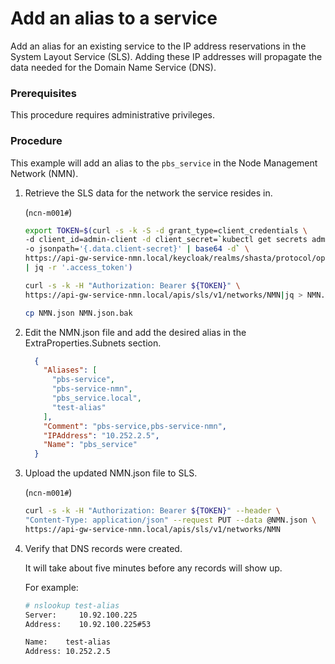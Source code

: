 # Add an alias to a service

Add an alias for an existing service to the IP address reservations in the System Layout Service \(SLS\). Adding these IP addresses will propagate the data needed for the Domain Name Service \(DNS\).

### Prerequisites

This procedure requires administrative privileges.

### Procedure

This example will add an alias to the `pbs_service` in the Node Management Network \(NMN\).

1.  Retrieve the SLS data for the network the service resides in.

    (`ncn-m001#`)
    ```bash
    export TOKEN=$(curl -s -k -S -d grant_type=client_credentials \
    -d client_id=admin-client -d client_secret=`kubectl get secrets admin-client-auth \
    -o jsonpath='{.data.client-secret}' | base64 -d` \
    https://api-gw-service-nmn.local/keycloak/realms/shasta/protocol/openid-connect/token \
    | jq -r '.access_token')

    curl -s -k -H "Authorization: Bearer ${TOKEN}" \
    https://api-gw-service-nmn.local/apis/sls/v1/networks/NMN|jq > NMN.json

    cp NMN.json NMN.json.bak
    ```

2.  Edit the NMN.json file and add the desired alias in the ExtraProperties.Subnets section.

    ```json
	  {
	    "Aliases": [
	      "pbs-service",
	      "pbs-service-nmn",
	      "pbs_service.local",
	      "test-alias"
	    ],
	    "Comment": "pbs-service,pbs-service-nmn",
	    "IPAddress": "10.252.2.5",
	    "Name": "pbs_service"
	  }
    ```

3.  Upload the updated NMN.json file to SLS.

    (`ncn-m001#`)
    ```bash
    curl -s -k -H "Authorization: Bearer ${TOKEN}" --header \
    "Content-Type: application/json" --request PUT --data @NMN.json \
    https://api-gw-service-nmn.local/apis/sls/v1/networks/NMN
    ```

4.  Verify that DNS records were created.

    It will take about five minutes before any records will show up.

    For example:

    ```bash
    # nslookup test-alias
    Server:     10.92.100.225
    Address:    10.92.100.225#53

    Name:    test-alias
    Address: 10.252.2.5
    ```
